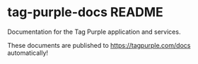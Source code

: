 # tag-purple-docs README

Documentation for the Tag Purple application and services.

These documents are published to https://tagpurple.com/docs automatically!
<!--stackedit_data:
eyJoaXN0b3J5IjpbMTQwMDA4MzIwMSwxNDAwMDgzMjAxLDY3NT
E1NTIyMCwxMDA3NTMzMTQwXX0=
-->